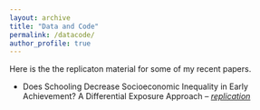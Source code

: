 ```yaml
---
layout: archive
title: "Data and Code"
permalink: /datacode/
author_profile: true
---
```


Here is the the replicaton material for some of my recent papers.

- Does Schooling Decrease Socioeconomic Inequality in Early Achievement? A Differential Exposure Approach – [_replication_](https://github.com/gpassaretta/2021_Passaretta_Skopek_DEA)
